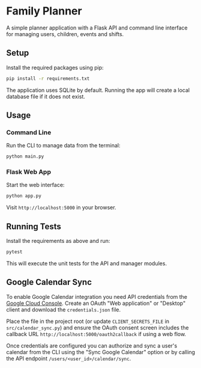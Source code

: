 # Family Planner

A simple planner application with a Flask API and command line interface for managing users, children, events and shifts.

## Setup

Install the required packages using pip:

```bash
pip install -r requirements.txt
```

The application uses SQLite by default. Running the app will create a local database file if it does not exist.

## Usage

### Command Line
Run the CLI to manage data from the terminal:

```bash
python main.py
```

### Flask Web App
Start the web interface:

```bash
python app.py
```

Visit `http://localhost:5000` in your browser.

## Running Tests

Install the requirements as above and run:

```bash
pytest
```

This will execute the unit tests for the API and manager modules.

## Google Calendar Sync

To enable Google Calendar integration you need API credentials from the
[Google Cloud Console](https://console.cloud.google.com/). Create an OAuth
"Web application" or "Desktop" client and download the `credentials.json` file.

Place the file in the project root (or update `CLIENT_SECRETS_FILE` in
`src/calendar_sync.py`) and ensure the OAuth consent screen includes the
callback URL `http://localhost:5000/oauth2callback` if using a web flow.

Once credentials are configured you can authorize and sync a user's calendar
from the CLI using the "Sync Google Calendar" option or by calling the API
endpoint `/users/<user_id>/calendar/sync`.
